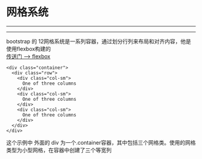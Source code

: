 # 网格系统
*****
*****
bootstrap 的 12网格系统是一系列容器，通过划分行列来布局和对齐内容，他是使用flexbox构建的  
[传送门 --> flexbox](https://css-tricks.com/snippets/css/a-guide-to-flexbox/#flexbox-background)
```
<div class="container">
  <div class="row">
    <div class="col-sm">
      One of three columns
    </div>
    <div class="col-sm">
      One of three columns
    </div>
    <div class="col-sm">
      One of three columns
    </div>
  </div>
</div>
```
这个示例中 外面的 div 为一个.container容器，其中包括三个网格类。使用的网格类型为小型网格，在容器中创建了三个等宽列
